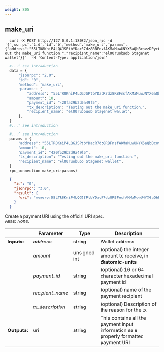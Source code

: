 ```yaml
---
weight: 805
---
```


## **make_uri**

```shell
  curl -X POST http://127.0.0.1:18082/json_rpc -d '{"jsonrpc":"2.0","id":"0","method":"make_uri","params":{"address":"55LTR8KniP4LQGJSPtbYDacR7dz8RBFnsfAKMaMuwUNYX6aQbBcovzDPyrQF9KXF9tVU6Xk3K8no1BywnJX6GvZX8yJsXvt","amount":10,"payment_id":"420fa29b2d9a49f5","tx_description":"Testing out the make_uri function.","recipient_name":"el00ruobuob Stagenet wallet"}}'  -H 'Content-Type: application/json'
```
```python
  #...^ see introduction
  data = {
      "jsonrpc": "2.0",
      "id": "0",
      "method": "make_uri",
      "params": {
          "address": "55LTR8KniP4LQGJSPtbYDacR7dz8RBFnsfAKMaMuwUNYX6aQbBcovzDPyrQF9KXF9tVU6Xk3K8no1BywnJX6GvZX8yJsXvt",
          "amount": 10,
          "payment_id": "420fa29b2d9a49f5",
          "tx_description": "Testing out the make_uri function.",
          "recipient_name": "el00ruobuob Stagenet wallet",
      },
  }
  #...^ see introduction
```
```py
  #...^ see introduction
  params = {
      "address": "55LTR8KniP4LQGJSPtbYDacR7dz8RBFnsfAKMaMuwUNYX6aQbBcovzDPyrQF9KXF9tVU6Xk3K8no1BywnJX6GvZX8yJsXvt",
      "amount": 10,
      "payment_id": "420fa29b2d9a49f5",
      "tx_description": "Testing out the make_uri function.",
      "recipient_name": "el00ruobuob Stagenet wallet",
  }
  rpc_connection.make_uri(params)
```
```json
  {
    "id": "0",
    "jsonrpc": "2.0",
    "result": {
      "uri": "monero:55LTR8KniP4LQGJSPtbYDacR7dz8RBFnsfAKMaMuwUNYX6aQbBcovzDPyrQF9KXF9tVU6Xk3K8no1BywnJX6GvZX8yJsXvt?tx_payment_id=420fa29b2d9a49f5&tx_amount=0.000000000010&recipient_name=el00ruobuob%20Stagenet%20wallet&tx_description=Testing%20out%20the%20make_uri%20function."
    }
  }
```
Create a payment URI using the official URI spec.  
Alias: *None*.  

|             | Parameter        | Type         | Description
| ---         | ---              | ---          | ---
|**Inputs:**  | *address*        | string       | Wallet address
|             | *amount*         | unsigned int | (optional) the integer amount to receive, in **@atomic-units**
|             | *payment_id*     | string       | (optional) 16 or 64 character hexadecimal payment id
|             | *recipient_name* | string       | (optional) name of the payment recipient
|             | *tx_description* | string       | (optional) Description of the reason for the tx
|**Outputs:** | uri              | string       | This contains all the payment input information as a properly formatted payment URI